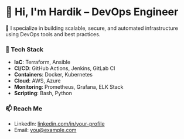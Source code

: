# 👋 Hi, I'm Hardik – DevOps Engineer

🔧 I specialize in building scalable, secure, and automated infrastructure using DevOps tools and best practices.

### 🧰 Tech Stack
- **IaC**: Terraform, Ansible
- **CI/CD**: GitHub Actions, Jenkins, GitLab CI
- **Containers**: Docker, Kubernetes
- **Cloud**: AWS, Azure
- **Monitoring**: Prometheus, Grafana, ELK Stack
- **Scripting**: Bash, Python 

### 📫 Reach Me
- LinkedIn: [linkedin.com/in/your-profile](#)
- Email: you@example.com

